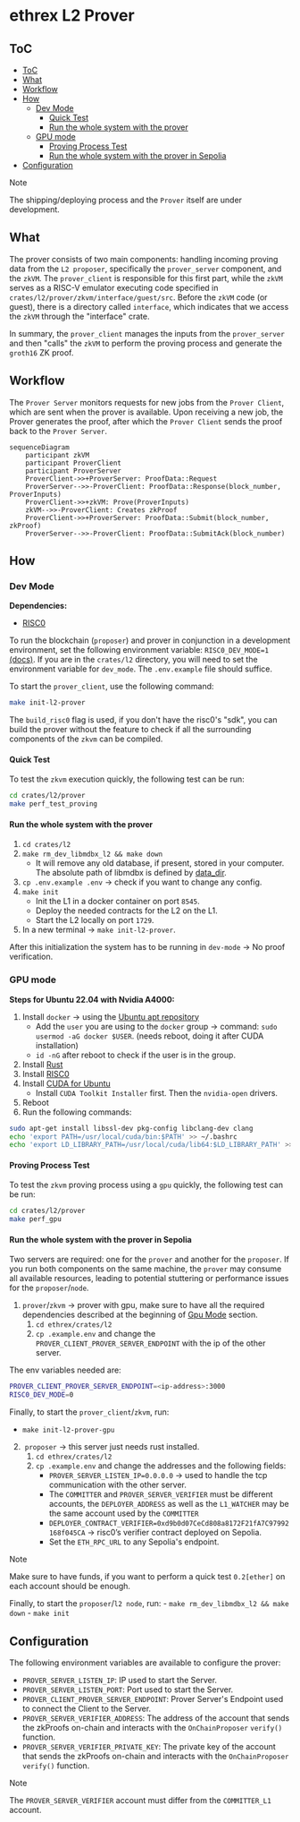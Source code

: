 # ethrex L2 Prover

## ToC

- [ToC](#toc)
- [What](#what)
- [Workflow](#workflow)
- [How](#how)
  - [Dev Mode](#dev-mode)
    - [Quick Test](#quick-test)
    - [Run the whole system with the prover](#run-the-whole-system-with-the-prover)
  - [GPU mode](#gpu-mode)
    - [Proving Process Test](#proving-process-test)
    - [Run the whole system with the prover in Sepolia](#run-the-whole-system-with-the-prover-in-sepolia)
- [Configuration](#configuration)

>[!NOTE]
> The shipping/deploying process and the `Prover` itself are under development.

## What

The prover consists of two main components: handling incoming proving data from the `L2 proposer`, specifically the `prover_server` component, and the `zkVM`. The `prover_client` is responsible for this first part, while the `zkVM` serves as a RISC-V emulator executing code specified in `crates/l2/prover/zkvm/interface/guest/src`.
Before the `zkVM` code (or guest), there is a directory called `interface`, which indicates that we access the `zkVM` through the "interface" crate.

In summary, the `prover_client` manages the inputs from the `prover_server` and then "calls" the `zkVM` to perform the proving process and generate the `groth16` ZK proof.

## Workflow

The `Prover Server` monitors requests for new jobs from the `Prover Client`, which are sent when the prover is available. Upon receiving a new job, the Prover generates the proof, after which the `Prover Client` sends the proof back to the `Prover Server`.

```mermaid
sequenceDiagram
    participant zkVM
    participant ProverClient
    participant ProverServer
    ProverClient->>+ProverServer: ProofData::Request
    ProverServer-->>-ProverClient: ProofData::Response(block_number, ProverInputs)
    ProverClient->>+zkVM: Prove(ProverInputs)
    zkVM-->>-ProverClient: Creates zkProof
    ProverClient->>+ProverServer: ProofData::Submit(block_number, zkProof)
    ProverServer-->>-ProverClient: ProofData::SubmitAck(block_number)
```

## How

### Dev Mode

**Dependencies:**
- [RISC0](https://dev.risczero.com/api/zkvm/install)

To run the blockchain (`proposer`) and prover in conjunction in a development environment, set the following environment variable: `RISC0_DEV_MODE=1` [(docs)](https://dev.risczero.com/api/generating-proofs/dev-mode). If you are in the `crates/l2` directory, you will need to set the environment variable for `dev_mode`. The `.env.example` file should suffice.

To start the `prover_client`, use the following command:

```sh
make init-l2-prover
```

The `build_risc0` flag is used, if you don't have the risc0's "sdk", you can build the prover without the feature to check if all the surrounding components of the `zkvm` can be compiled.

#### Quick Test

To test the `zkvm` execution quickly, the following test can be run:

```sh
cd crates/l2/prover
make perf_test_proving
```

#### Run the whole system with the prover

1. `cd crates/l2`
2. `make rm_dev_libmdbx_l2 && make down`
   - It will remove any old database, if present, stored in your computer. The absolute path of libmdbx is defined by [data_dir](https://docs.rs/dirs/latest/dirs/fn.data_dir.html).
3. `cp .env.example .env` &rarr; check if you want to change any config.
4. `make init`
   - Init the L1 in a docker container on port `8545`.
   - Deploy the needed contracts for the L2 on the L1.
   - Start the L2 locally on port `1729`.
5. In a new terminal &rarr; `make init-l2-prover`.

After this initialization the system has to be running in `dev-mode` &rarr; No proof verification.

### GPU mode

**Steps for Ubuntu 22.04 with Nvidia A4000:**

1. Install `docker` &rarr; using the [Ubuntu apt repository](https://docs.docker.com/engine/install/ubuntu/#install-using-the-repository)
   - Add the `user` you are using to the `docker` group &rarr; command: `sudo usermod -aG docker $USER`. (needs reboot, doing it after CUDA installation)
   - `id -nG` after reboot to check if the user is in the group.
2. Install [Rust](https://www.rust-lang.org/tools/install)
3. Install [RISC0](https://dev.risczero.com/api/zkvm/install)
4. Install [CUDA for Ubuntu](https://developer.nvidia.com/cuda-downloads?target_os=Linux&target_arch=x86_64&Distribution=Ubuntu&target_version=22.04&target_type=deb_local)
   - Install `CUDA Toolkit Installer` first. Then the `nvidia-open` drivers.
5. Reboot
6. Run the following commands:

```sh
sudo apt-get install libssl-dev pkg-config libclang-dev clang
echo 'export PATH=/usr/local/cuda/bin:$PATH' >> ~/.bashrc
echo 'export LD_LIBRARY_PATH=/usr/local/cuda/lib64:$LD_LIBRARY_PATH' >> ~/.bashrc
```

#### Proving Process Test

To test the `zkvm` proving process using a `gpu` quickly, the following test can be run:

```sh
cd crates/l2/prover
make perf_gpu
```

#### Run the whole system with the prover in Sepolia

Two servers are required: one for the `prover` and another for the `proposer`. If you run both components on the same machine, the `prover` may consume all available resources, leading to potential stuttering or performance issues for the `proposer`/`node`.

1. `prover`/`zkvm` &rarr; prover with gpu, make sure to have all the required dependencies described at the beginning of [Gpu Mode](#gpu-mode) section.
    1. `cd ethrex/crates/l2`
    2. `cp .example.env` and change the `PROVER_CLIENT_PROVER_SERVER_ENDPOINT` with the ip of the other server.

The env variables needed are:

```sh
PROVER_CLIENT_PROVER_SERVER_ENDPOINT=<ip-address>:3000
RISC0_DEV_MODE=0
```

Finally, to start the `prover_client`/`zkvm`, run:

- `make init-l2-prover-gpu`

2.  `proposer` &rarr; this server just needs rust installed.
    1. `cd ethrex/crates/l2`
    2. `cp .example.env` and change the addresses and the following fields:
       - `PROVER_SERVER_LISTEN_IP=0.0.0.0` &rarr; used to handle the tcp communication with the other server.
       - The `COMMITTER` and `PROVER_SERVER_VERIFIER` must be different accounts, the `DEPLOYER_ADDRESS` as well as the `L1_WATCHER` may be the same account used by the `COMMITTER`
       - `DEPLOYER_CONTRACT_VERIFIER=0xd9b0d07CeCd808a8172F21fA7C97992168f045CA` &rarr; risc0’s verifier contract deployed on Sepolia.
       - Set the `ETH_RPC_URL` to any Sepolia's endpoint.

>[!NOTE]
> Make sure to have funds, if you want to perform a quick test `0.2[ether]` on each account should be enough.

Finally, to start the `proposer`/`l2 node`, run:
    - `make rm_dev_libmdbx_l2 && make down`
    - `make init`

## Configuration

The following environment variables are available to configure the prover:

- `PROVER_SERVER_LISTEN_IP`: IP used to start the Server.
- `PROVER_SERVER_LISTEN_PORT`: Port used to start the Server.
- `PROVER_CLIENT_PROVER_SERVER_ENDPOINT`: Prover Server's Endpoint used to connect the Client to the Server.
- `PROVER_SERVER_VERIFIER_ADDRESS`: The address of the account that sends the zkProofs on-chain and interacts with the `OnChainProposer` `verify()` function.
- `PROVER_SERVER_VERIFIER_PRIVATE_KEY`: The private key of the account that sends the zkProofs on-chain and interacts with the `OnChainProposer` `verify()` function.

>[!NOTE]
> The `PROVER_SERVER_VERIFIER` account must differ from the `COMMITTER_L1` account.
